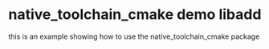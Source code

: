 # native_toolchain_cmake demo libadd

this is an example showing how to use the native_toolchain_cmake package
